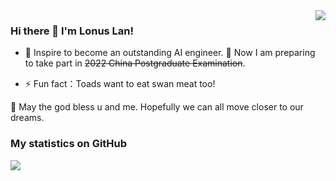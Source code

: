 <img align="right" src="https://github-readme-stats.vercel.app/api?username=lonuslan&show_icons=true&icon_color=805AD5&text_color=718096&bg_color=ffffff&hide_title=true" />

### Hi there 👋 I'm Lonus Lan!

<!--
**lonuslan/lonuslan** is a ✨ _special_ ✨ repository because its `README.md` (this file) appears on your GitHub profile.

Here are some ideas to get you started:

- 🔭 I’m currently working on ...
- 🌱 I’m currently learning ...
- 👯 I’m looking to collaborate on ...
- 🤔 I’m looking for help with ...
- 💬 Ask me about ...
- 📫 How to reach me: ...
- 😄 Pronouns: ...
- ⚡ Fun fact: ...
-->

- 🌱 Inspire to become an outstanding AI engineer. 🤔 Now I am preparing to take part in ~~2022 China Postgraduate Examination~~.

- ⚡ Fun fact：Toads want to eat swan meat too!

:art: May the god bless u and me. Hopefully we can all move closer to our dreams.

### My statistics on GitHub

<a title="Hits" target="_blank" href="https://github.com/lonuslan/lonuslan"><img src="https://hits.b3log.org/lonuslan/hits.svg"></a>
